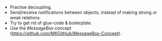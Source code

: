 * Practise decoupling.
* Send/receive notifications between objects, instead of making strong or weak relations.
* Try to get rid of glue-code & boilerplate.
* Use the *MessageBox* concept (https://github.com/MKGitHub/MessageBox-Concept).

